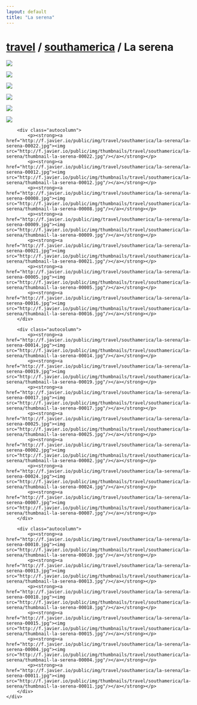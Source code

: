 ```yaml
---
layout: default
title: "La serena"
---
```


<h1 class="page" style="padding-left:0%;"><a href="/travel.html">travel</a> / <a href="/travel/southamerica.html">southamerica</a> / La serena</h1>
<div class="page">
    <div class="autowide">
        <div class="autocolumn">
            <p><strong><a href="http://f.javier.io/public/img/travel/southamerica/la-serena/la-serena-00026.jpg"><img src="http://f.javier.io/public/img/thumbnails/travel/southamerica/la-serena/thumbnail-la-serena-00026.jpg"/></a></strong></p>
            <p><strong><a href="http://f.javier.io/public/img/travel/southamerica/la-serena/la-serena-00006.jpg"><img src="http://f.javier.io/public/img/thumbnails/travel/southamerica/la-serena/thumbnail-la-serena-00006.jpg"/></a></strong></p>
            <p><strong><a href="http://f.javier.io/public/img/travel/southamerica/la-serena/la-serena-00003.jpg"><img src="http://f.javier.io/public/img/thumbnails/travel/southamerica/la-serena/thumbnail-la-serena-00003.jpg"/></a></strong></p>
            <p><strong><a href="http://f.javier.io/public/img/travel/southamerica/la-serena/la-serena-00023.jpg"><img src="http://f.javier.io/public/img/thumbnails/travel/southamerica/la-serena/thumbnail-la-serena-00023.jpg"/></a></strong></p>
            <p><strong><a href="http://f.javier.io/public/img/travel/southamerica/la-serena/la-serena-00020.jpg"><img src="http://f.javier.io/public/img/thumbnails/travel/southamerica/la-serena/thumbnail-la-serena-00020.jpg"/></a></strong></p>
            <p><strong><a href="http://f.javier.io/public/img/travel/southamerica/la-serena/la-serena-00001.jpg"><img src="http://f.javier.io/public/img/thumbnails/travel/southamerica/la-serena/thumbnail-la-serena-00001.jpg"/></a></strong></p>
        </div>

        <div class="autocolumn">
            <p><strong><a href="http://f.javier.io/public/img/travel/southamerica/la-serena/la-serena-00022.jpg"><img src="http://f.javier.io/public/img/thumbnails/travel/southamerica/la-serena/thumbnail-la-serena-00022.jpg"/></a></strong></p>
            <p><strong><a href="http://f.javier.io/public/img/travel/southamerica/la-serena/la-serena-00012.jpg"><img src="http://f.javier.io/public/img/thumbnails/travel/southamerica/la-serena/thumbnail-la-serena-00012.jpg"/></a></strong></p>
            <p><strong><a href="http://f.javier.io/public/img/travel/southamerica/la-serena/la-serena-00008.jpg"><img src="http://f.javier.io/public/img/thumbnails/travel/southamerica/la-serena/thumbnail-la-serena-00008.jpg"/></a></strong></p>
            <p><strong><a href="http://f.javier.io/public/img/travel/southamerica/la-serena/la-serena-00009.jpg"><img src="http://f.javier.io/public/img/thumbnails/travel/southamerica/la-serena/thumbnail-la-serena-00009.jpg"/></a></strong></p>
            <p><strong><a href="http://f.javier.io/public/img/travel/southamerica/la-serena/la-serena-00021.jpg"><img src="http://f.javier.io/public/img/thumbnails/travel/southamerica/la-serena/thumbnail-la-serena-00021.jpg"/></a></strong></p>
            <p><strong><a href="http://f.javier.io/public/img/travel/southamerica/la-serena/la-serena-00005.jpg"><img src="http://f.javier.io/public/img/thumbnails/travel/southamerica/la-serena/thumbnail-la-serena-00005.jpg"/></a></strong></p>
            <p><strong><a href="http://f.javier.io/public/img/travel/southamerica/la-serena/la-serena-00016.jpg"><img src="http://f.javier.io/public/img/thumbnails/travel/southamerica/la-serena/thumbnail-la-serena-00016.jpg"/></a></strong></p>
        </div>

        <div class="autocolumn">
            <p><strong><a href="http://f.javier.io/public/img/travel/southamerica/la-serena/la-serena-00014.jpg"><img src="http://f.javier.io/public/img/thumbnails/travel/southamerica/la-serena/thumbnail-la-serena-00014.jpg"/></a></strong></p>
            <p><strong><a href="http://f.javier.io/public/img/travel/southamerica/la-serena/la-serena-00019.jpg"><img src="http://f.javier.io/public/img/thumbnails/travel/southamerica/la-serena/thumbnail-la-serena-00019.jpg"/></a></strong></p>
            <p><strong><a href="http://f.javier.io/public/img/travel/southamerica/la-serena/la-serena-00017.jpg"><img src="http://f.javier.io/public/img/thumbnails/travel/southamerica/la-serena/thumbnail-la-serena-00017.jpg"/></a></strong></p>
            <p><strong><a href="http://f.javier.io/public/img/travel/southamerica/la-serena/la-serena-00025.jpg"><img src="http://f.javier.io/public/img/thumbnails/travel/southamerica/la-serena/thumbnail-la-serena-00025.jpg"/></a></strong></p>
            <p><strong><a href="http://f.javier.io/public/img/travel/southamerica/la-serena/la-serena-00002.jpg"><img src="http://f.javier.io/public/img/thumbnails/travel/southamerica/la-serena/thumbnail-la-serena-00002.jpg"/></a></strong></p>
            <p><strong><a href="http://f.javier.io/public/img/travel/southamerica/la-serena/la-serena-00024.jpg"><img src="http://f.javier.io/public/img/thumbnails/travel/southamerica/la-serena/thumbnail-la-serena-00024.jpg"/></a></strong></p>
            <p><strong><a href="http://f.javier.io/public/img/travel/southamerica/la-serena/la-serena-00007.jpg"><img src="http://f.javier.io/public/img/thumbnails/travel/southamerica/la-serena/thumbnail-la-serena-00007.jpg"/></a></strong></p>
        </div>

        <div class="autocolumn">
            <p><strong><a href="http://f.javier.io/public/img/travel/southamerica/la-serena/la-serena-00010.jpg"><img src="http://f.javier.io/public/img/thumbnails/travel/southamerica/la-serena/thumbnail-la-serena-00010.jpg"/></a></strong></p>
            <p><strong><a href="http://f.javier.io/public/img/travel/southamerica/la-serena/la-serena-00013.jpg"><img src="http://f.javier.io/public/img/thumbnails/travel/southamerica/la-serena/thumbnail-la-serena-00013.jpg"/></a></strong></p>
            <p><strong><a href="http://f.javier.io/public/img/travel/southamerica/la-serena/la-serena-00018.jpg"><img src="http://f.javier.io/public/img/thumbnails/travel/southamerica/la-serena/thumbnail-la-serena-00018.jpg"/></a></strong></p>
            <p><strong><a href="http://f.javier.io/public/img/travel/southamerica/la-serena/la-serena-00015.jpg"><img src="http://f.javier.io/public/img/thumbnails/travel/southamerica/la-serena/thumbnail-la-serena-00015.jpg"/></a></strong></p>
            <p><strong><a href="http://f.javier.io/public/img/travel/southamerica/la-serena/la-serena-00004.jpg"><img src="http://f.javier.io/public/img/thumbnails/travel/southamerica/la-serena/thumbnail-la-serena-00004.jpg"/></a></strong></p>
            <p><strong><a href="http://f.javier.io/public/img/travel/southamerica/la-serena/la-serena-00011.jpg"><img src="http://f.javier.io/public/img/thumbnails/travel/southamerica/la-serena/thumbnail-la-serena-00011.jpg"/></a></strong></p>
        </div>
    </div>
</div>
